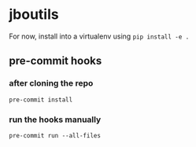 # jboutils

For now, install into a virtualenv using `pip install -e .`


## pre-commit hooks

### after cloning the repo
`pre-commit install`

### run the hooks manually
`pre-commit run --all-files`
